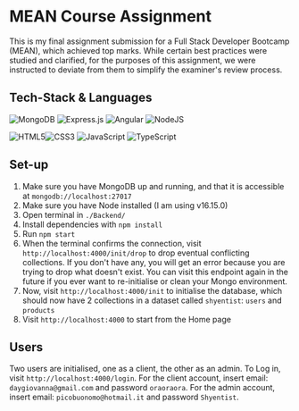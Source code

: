 # MEAN Course Assignment

This is my final assignment submission for a Full Stack Developer Bootcamp (MEAN), which achieved top marks. While certain best practices were studied and clarified, for the purposes of this assignment, we were instructed to deviate from them to simplify the examiner's review process.

## Tech-Stack & Languages

![MongoDB](https://img.shields.io/badge/MongoDB-%234ea94b.svg?style=for-the-badge&logo=mongodb&logoColor=white) ![Express.js](https://img.shields.io/badge/express.js-%23404d59.svg?style=for-the-badge&logo=express&logoColor=%2361DAFB) ![Angular](https://img.shields.io/badge/angular-%23DD0031.svg?style=for-the-badge&logo=angular&logoColor=white) ![NodeJS](https://img.shields.io/badge/node.js-6DA55F?style=for-the-badge&logo=node.js&logoColor=white) 

![HTML5](https://img.shields.io/badge/html5-%23E34F26.svg?style=for-the-badge&logo=html5&logoColor=white)![CSS3](https://img.shields.io/badge/css3-%231572B6.svg?style=for-the-badge&logo=css3&logoColor=white) ![JavaScript](https://img.shields.io/badge/javascript-%23323330.svg?style=for-the-badge&logo=javascript&logoColor=%23F7DF1E) ![TypeScript](https://img.shields.io/badge/typescript-%23007ACC.svg?style=for-the-badge&logo=typescript&logoColor=white)

## Set-up

1. Make sure you have MongoDB up and running, and that it is accessible at `mongodb://localhost:27017`
2. Make sure you have Node installed (I am using v16.15.0)
3. Open terminal in `./Backend/`
4. Install dependencies with `npm install`
5. Run `npm start`
6. When the terminal confirms the connection, visit `http://localhost:4000/init/drop` to drop eventual conflicting collections. If you don't have any, you will get an error because you are trying to drop what doesn't exist. You can visit this endpoint again in the future if you ever want to re-initialise or clean your Mongo environment.
7. Now, visit `http://localhost:4000/init` to initialise the database, which should now have 2 collections in a dataset called `shyentist`: `users` and `products`
8. Visit `http://localhost:4000` to start from the Home page

## Users

Two users are initialised, one as a client, the other as an admin. To Log in, visit `http://localhost:4000/login`. For the client account, insert email: `daygiovanna@gmail.com` and password `oraoraora`. For the admin account, insert email: `picobuonomo@hotmail.it` and password `Shyentist`. 
